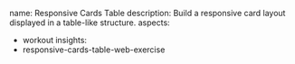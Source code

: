 name: Responsive Cards Table
description: Build a responsive card layout displayed in a table-like structure.
aspects:
  - workout
insights:
  - responsive-cards-table-web-exercise
